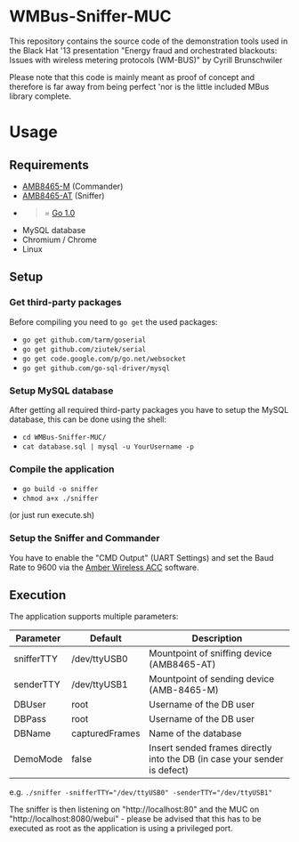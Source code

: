 WMBus-Sniffer-MUC
=================

This repository contains the source code of the demonstration tools used in the Black Hat '13 presentation "Energy fraud and orchestrated blackouts: Issues with wireless metering protocols (WM-BUS)" by Cyrill Brunschwiler

Please note that this code is mainly meant as proof of concept and therefore is far away from being perfect 'nor is the little included MBus library complete.

# Usage
## Requirements

- [AMB8465-M](http://amber-wireless.de/406-1-AMB8465-M.html) (Commander)
- [AMB8465-AT](http://amber-wireless.de/415-1-AMB8465-AT.html) (Sniffer)
- >= [Go 1.0](http://golang.org/)  
- MySQL database
- Chromium / Chrome
- Linux

## Setup
### Get third-party packages

Before compiling you need to ``go get`` the used packages:

- ``go get github.com/tarm/goserial``
- ``go get github.com/ziutek/serial``
- ``go get code.google.com/p/go.net/websocket``
- ``go get github.com/go-sql-driver/mysql``

### Setup MySQL database

After getting all required third-party packages you have to setup the MySQL database, this can be done using the shell:

- ``cd WMBus-Sniffer-MUC/``
- ``cat database.sql | mysql -u YourUsername -p``

### Compile the application

- ``go build -o sniffer``
- ``chmod a+x ./sniffer``

(or just run execute.sh)

### Setup the Sniffer and Commander

You have to enable the "CMD Output" (UART Settings) and set the Baud Rate to 9600 via the [Amber Wireless ACC](http://amber-wireless.de/files/acc.zip) software.

## Execution

The application supports multiple parameters:

| Parameter     | Default        | Description                                								|
| ------------- |----------------|--------------------------------------------------------------------------|
| snifferTTY    | /dev/ttyUSB0   | Mountpoint of sniffing device (AMB8465-AT) 								|
| senderTTY     | /dev/ttyUSB1   | Mountpoint of sending device (AMB-8465-M) 								|
| DBUser        | root           | Username of the DB user                   								|
| DBPass        | root           | Username of the DB user                    								|
| DBName        | capturedFrames | Name of the database                       								|
| DemoMode		| false 		 | Insert sended frames directly into the DB (in case your sender is defect)|

e.g. ``./sniffer -snifferTTY="/dev/ttyUSB0" -senderTTY="/dev/ttyUSB1"``

The sniffer is then listening on "http://localhost:80" and the MUC on "http://localhost:8080/webui" - please be advised that this has to be executed as root as the application is using a privileged port.